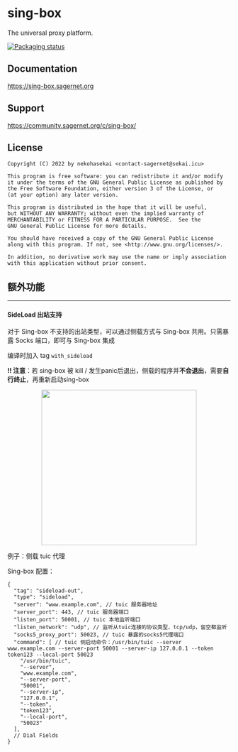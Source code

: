 # sing-box

The universal proxy platform.

[![Packaging status](https://repology.org/badge/vertical-allrepos/sing-box.svg)](https://repology.org/project/sing-box/versions)

## Documentation

https://sing-box.sagernet.org

## Support

https://community.sagernet.org/c/sing-box/

## License

```
Copyright (C) 2022 by nekohasekai <contact-sagernet@sekai.icu>

This program is free software: you can redistribute it and/or modify
it under the terms of the GNU General Public License as published by
the Free Software Foundation, either version 3 of the License, or
(at your option) any later version.

This program is distributed in the hope that it will be useful,
but WITHOUT ANY WARRANTY; without even the implied warranty of
MERCHANTABILITY or FITNESS FOR A PARTICULAR PURPOSE.  See the
GNU General Public License for more details.

You should have received a copy of the GNU General Public License
along with this program. If not, see <http://www.gnu.org/licenses/>.

In addition, no derivative work may use the name or imply association
with this application without prior consent.
```

## 额外功能

---

#### SideLoad 出站支持
对于 Sing-box 不支持的出站类型，可以通过侧载方式与 Sing-box 共用。只需暴露 Socks 端口，即可与 Sing-box 集成

编译时加入 tag ```with_sideload```

**!! 注意**：若 sing-box 被 kill / 发生panic后退出，侧载的程序并**不会退出**，需要**自行终止**，再重新启动sing-box

<p align="center">
  <img width="350px" src="https://raw.githubusercontent.com/yaotthaha/static/master/sideload.png">
</p>

例子：侧载 tuic 代理

Sing-box 配置：
```
{
  "tag": "sideload-out",
  "type": "sideload",
  "server": "www.example.com", // tuic 服务器地址
  "server_port": 443, // tuic 服务器端口
  "listen_port": 50001, // tuic 本地监听端口
  "listen_network": "udp", // 监听从tuic连接的协议类型，tcp/udp，留空都监听
  "socks5_proxy_port": 50023, // tuic 暴露的socks5代理端口
  "command": [ // tuic 侧启动命令：/usr/bin/tuic --server www.example.com --server-port 50001 --server-ip 127.0.0.1 --token token123 --local-port 50023
    "/usr/bin/tuic",
    "--server",
    "www.example.com",
    "--server-port",
    "50001",
    "--server-ip",
    "127.0.0.1",
    "--token",
    "token123",
    "--local-port",
    "50023"
  ],
  // Dial Fields
}
```